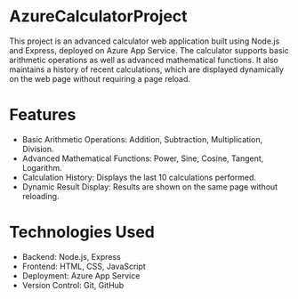 # AzureCalculatorProject
This project is an advanced calculator web application built using Node.js and Express, deployed on Azure App Service. The calculator supports basic arithmetic operations as well as advanced mathematical functions. It also maintains a history of recent calculations, which are displayed dynamically on the web page without requiring a page reload.


# Features
* Basic Arithmetic Operations: Addition, Subtraction, Multiplication, Division.
* Advanced Mathematical Functions: Power, Sine, Cosine, Tangent, Logarithm.
* Calculation History: Displays the last 10 calculations performed.
* Dynamic Result Display: Results are shown on the same page without reloading.

# Technologies Used
* Backend: Node.js, Express
* Frontend: HTML, CSS, JavaScript
* Deployment: Azure App Service
* Version Control: Git, GitHub
